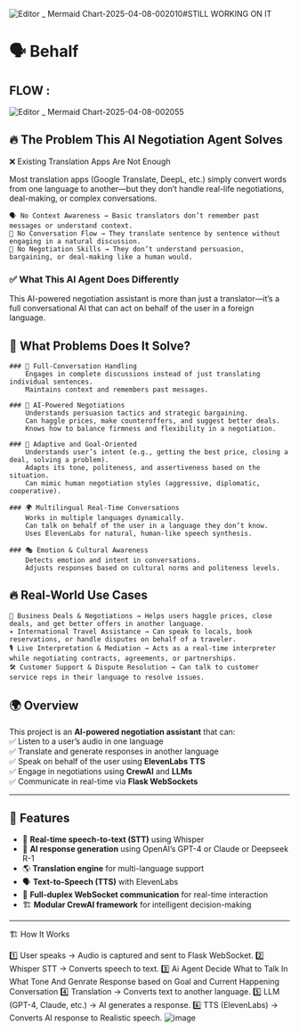 ![Editor _ Mermaid Chart-2025-04-08-002010](https://github.com/user-attachments/assets/e65a5e88-c510-4b37-b2e2-8989f668ad52)#STILL WORKING ON IT 

# 🗣️ Behalf 

## FLOW :
![Editor _ Mermaid Chart-2025-04-08-002055](https://github.com/user-attachments/assets/1e8247e0-8c84-4df8-8006-b533131b7613)


## 🔥 The Problem This AI Negotiation Agent Solves
❌ Existing Translation Apps Are Not Enough

Most translation apps (Google Translate, DeepL, etc.) simply convert words from one language to another—but they don’t handle real-life negotiations, deal-making, or complex conversations.

    🗣 No Context Awareness → Basic translators don’t remember past messages or understand context.
    🔄 No Conversation Flow → They translate sentence by sentence without engaging in a natural discussion.
    🤝 No Negotiation Skills → They don’t understand persuasion, bargaining, or deal-making like a human would.

### ✅ What This AI Agent Does Differently

This AI-powered negotiation assistant is more than just a translator—it’s a full conversational AI that can act on behalf of the user in a foreign language.
## 🎯 What Problems Does It Solve?

    ### 💬 Full-Conversation Handling
        Engages in complete discussions instead of just translating individual sentences.
        Maintains context and remembers past messages.

    ### 🤝 AI-Powered Negotiations
        Understands persuasion tactics and strategic bargaining.
        Can haggle prices, make counteroffers, and suggest better deals.
        Knows how to balance firmness and flexibility in a negotiation.

    ### 🧠 Adaptive and Goal-Oriented
        Understands user’s intent (e.g., getting the best price, closing a deal, solving a problem).
        Adapts its tone, politeness, and assertiveness based on the situation.
        Can mimic human negotiation styles (aggressive, diplomatic, cooperative).

    ### 🌍 Multilingual Real-Time Conversations
        Works in multiple languages dynamically.
        Can talk on behalf of the user in a language they don’t know.
        Uses ElevenLabs for natural, human-like speech synthesis.

    ### 🎭 Emotion & Cultural Awareness
        Detects emotion and intent in conversations.
        Adjusts responses based on cultural norms and politeness levels.

## 🔥 Real-World Use Cases

    🛒 Business Deals & Negotiations → Helps users haggle prices, close deals, and get better offers in another language.
    ✈️ International Travel Assistance → Can speak to locals, book reservations, or handle disputes on behalf of a traveler.
    🎙 Live Interpretation & Mediation → Acts as a real-time interpreter while negotiating contracts, agreements, or partnerships.
    🛠 Customer Support & Dispute Resolution → Can talk to customer service reps in their language to resolve issues.




## 🌍 Overview  
This project is an **AI-powered negotiation assistant** that can:  
✅ Listen to a user’s audio in one language  
✅ Translate and generate responses in another language  
✅ Speak on behalf of the user using **ElevenLabs TTS**  
✅ Engage in negotiations using **CrewAI** and **LLMs**  
✅ Communicate in real-time via **Flask WebSockets**  

---

## 🚀 Features  
- 🎤 **Real-time speech-to-text (STT)** using Whisper  
- 🧠 **AI response generation** using OpenAI’s GPT-4 or Claude or Deepseek R-1
- 🌎 **Translation engine** for multi-language support  
- 🗣️ **Text-to-Speech (TTS)** with ElevenLabs  
- 🔁 **Full-duplex WebSocket communication** for real-time interaction  
- 🏗 **Modular CrewAI framework** for intelligent decision-making  

---

🏗️ How It Works

1️⃣ User speaks → Audio is captured and sent to Flask WebSocket.
2️⃣ Whisper STT → Converts speech to text.
3️⃣ Ai Agent Decide What to Talk In What Tone And Genrate Response based on Goal and Current Happening Conversation
4️⃣ Translation → Converts text to another language.
5️⃣ LLM (GPT-4, Claude, etc.) → AI generates a response.
6️⃣ TTS (ElevenLabs) → Converts AI response to Realistic speech.
![image](https://github.com/user-attachments/assets/7093d8b4-3e05-49a6-92fe-7b6e6d497639)


